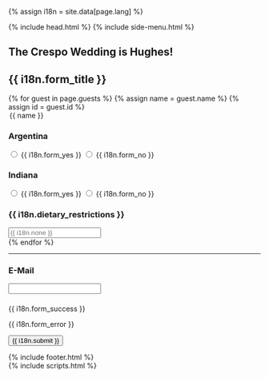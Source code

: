 {% assign i18n = site.data[page.lang] %}

<!DOCTYPE html>
<html>
    {% include head.html %}
    <body>
        {% include side-menu.html %}
        <div class="rsvp-content content-container">
            <section id="content">
                <h1>The Crespo Wedding is <span id="title-span">Hughes</span>!</h1>
                <h2>{{ i18n.form_title }}</h2>
                <div class="frame">
                    <form class="pure-form pure-form-stacked" action="javascript:submit()">
                        {% for guest in page.guests %}
                            {% assign name = guest.name %}
                            {% assign id = guest.id %}
                            <section id="{{ id }}" class="guest">
                            <legend>{{ name }}</legend>
                                <div class="pure-g">
                                    <div class="pure-u-1 pure-u-sm-1-2">
                                        <h3>Argentina</h3>
                                        <label for="{{ id }}-argentina-yes" class="pure-radio">
                                            <input type="radio" id="{{ id }}-argentina-yes" name="{{ id }}-argentina" value="yes" required/> {{ i18n.form_yes }}
                                        </label>
                                        <label for="{{ id }}-argentina-no" class="pure-radio">
                                            <input type="radio" id="{{ id }}-argentina-no" name="{{ id }}-argentina" value="no" required/> {{ i18n.form_no }}
                                        </label>
                                    </div>
                                    <div class="pure-u-1 pure-u-sm-1-2">
                                        <h3>Indiana</h3>
                                        <label for="{{ id }}-vegas-yes" class="pure-radio">
                                            <input type="radio" id="{{ id }}-vegas-yes" name="{{ id }}-vegas" value="yes" required/> {{ i18n.form_yes }}
                                        </label>
                                        <label for="{{ id }}-vegas-no" class="pure-radio">
                                            <input type="radio" id="{{ id }}-vegas-no" name="{{ id }}-vegas" value="no" required/> {{ i18n.form_no }}
                                        </label>
                                    </div>
                                </div>
                                <div class="pure-g">
                                    <h3>{{ i18n.dietary_restrictions }}</h3>
                                    <input type="text" name="{{ id }}-dietary-restrictions" class="pure-u-1 textfield" placeholder="{{ i18n.none }}" />
                                </div>
                            </section>
                        {% endfor %}
                        <hr>
                        <div class="pure-g" style="margin-bottom: 1.5em">
                            <h3>E-Mail</h3>
                            <input type="email" name="email" class="pure-u-1 textfield" required/>
                        </div>
                        <p class="success hidden" id="success">{{ i18n.form_success }}</p>
                        <p class="error hidden" id="error">{{ i18n.form_error }}</p>
                        <div class="pure-g">
                            <button type="submit" class="pure-button pure-button-primary">{{ i18n.submit }}</button>
                        </div>
                    </form>
                </section>
                {% include footer.html %}
            </div>
        </div>
        {% include scripts.html %}
        <script src="https://unpkg.com/axios/dist/axios.min.js"></script>
        <script>
            function submit() {
                var myObject = { guests: [] };
                var elements = document.querySelector('form').elements;
                var guests = document.getElementsByClassName("guest");
                var success = document.getElementById("success");
                var error = document.getElementById("error");
                var button = document.querySelector('button');
                for(var i = 0, n = guests.length; i < n; i++) {
                    var guest = guests[i];
                    var id = guest.id;
                    var argentina = elements[`${id}-argentina`].value == "yes";
                    var vegas = elements[`${id}-vegas`].value == "yes";
                    var restrictions = elements[`${id}-dietary-restrictions`].value;
                    myObject.guests[i] = { id: id, argentina: argentina, vegas: vegas, restrictions: restrictions };
                }
                myObject.email = elements["email"].value;
                var json = JSON.stringify(myObject);
                var request = new XMLHttpRequest();
                {% if page.lang == "es" %}
                var url = "https://hooks.zapier.com/hooks/catch/11287392/bd5k4f4";
                {% else %}
                var url = "https://hooks.zapier.com/hooks/catch/11287392/bd5k9x4";
                {% endif %}
                request.open("POST", url);
                request.onreadystatechange = function () {
                    if (request.readyState === 4 && request.status == 200) {
                        success.classList.remove("hidden");
                        error.classList.add("hidden");
                        button.disabled = true;
                        setTimeout(function(){
                            button.disabled = false;
                        },5000);
                    } else {
                        success.classList.add("hidden");
                        error.classList.remove("hidden");
                    }
                };
                request.send(json);
            }
        </script>
    </body>
</html>

